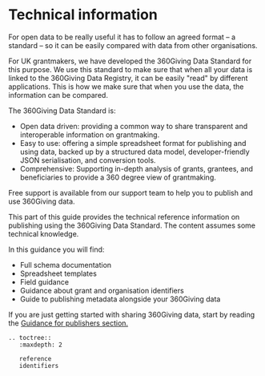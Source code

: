 # Technical information
For open data to be really useful it has to follow an agreed format – a standard – so it can be easily compared with data from other organisations.

For UK grantmakers, we have developed the 360Giving Data Standard for this purpose. We use this standard to make sure that when all your data is linked to the 360Giving Data Registry, it can be easily "read" by different applications. This is how we make sure that when you use the data, the information can be compared.

The 360Giving Data Standard is:
- Open data driven: providing a common way to share transparent and interoperable information on grantmaking.
- Easy to use: offering a simple spreadsheet format for publishing and using data, backed up by a structured data model, developer-friendly JSON serialisation, and conversion tools.
- Comprehensive:  Supporting in-depth analysis of grants, grantees, and beneficiaries to provide a 360 degree view of grantmaking.

Free support is available from our support team to help you to publish and use 360Giving data.

This part of this guide provides the technical reference information on publishing using the 360Giving Data Standard. The content assumes some technical knowledge.

In this guidance you will find:
- Full schema documentation
- Spreadsheet templates
- Field guidance
- Guidance about grant and organisation identifiers
- Guide to publishing metadata alongside your 360Giving data 

If you are just getting started with sharing 360Giving data, start by reading the [Guidance for publishers section.](https://standard.threesixtygiving.org/en/new-docs-style/guidance/)

```eval_rst
.. toctree::
   :maxdepth: 2

   reference
   identifiers

```
